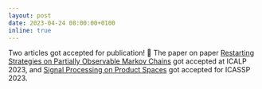 ```yaml
---
layout: post
date: 2023-04-24 08:00:00+0100
inline: true
---
```


Two articles got accepted for publication! :tada: The paper on paper <a href='https://arxiv.org/abs/2303.03292'>Restarting Strategies on Partially Observable Markov Chains</a> got accepted at ICALP 2023, and <a href='https://arxiv.org/abs/2303.10495'>Signal Processing on Product Spaces</a> got accepted for ICASSP 2023.